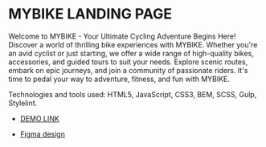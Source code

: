 # MYBIKE LANDING PAGE

Welcome to MYBIKE - Your Ultimate Cycling Adventure Begins Here! Discover a world of thrilling bike experiences with MYBIKE. Whether you're an avid cyclist or just starting, we offer a wide range of high-quality bikes, accessories, and guided tours to suit your needs. Explore scenic routes, embark on epic journeys, and join a community of passionate riders. It's time to pedal your way to adventure, fitness, and fun with MYBIKE.

Technologies and tools used: HTML5, JavaScript, CSS3, BEM, SCSS, Gulp, Stylelint.

- [DEMO LINK](https://mykyta01.github.io/MyBIKE/)

- [Figma design](https://www.figma.com/file/NZQAIydtHo5QkINyGLHNcq/BIKE-New-Version?node-id=0%3A1)
